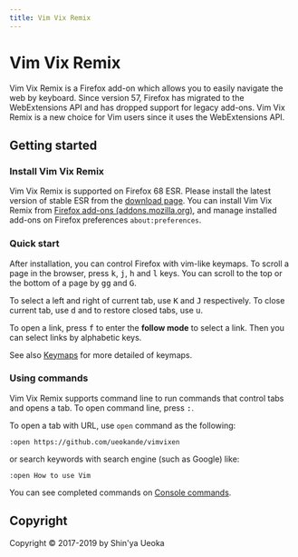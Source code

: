 ```yaml
---
title: Vim Vix Remix
---
```


# Vim Vix Remix

Vim Vix Remix is a Firefox add-on which allows you to easily navigate the web by
keyboard. Since version 57, Firefox has migrated to the WebExtensions API and
has dropped support for legacy add-ons. Vim Vix Remix is a new choice for Vim users
since it uses the WebExtensions API.

## Getting started

### Install Vim Vix Remix

Vim Vix Remix is supported on Firefox 68 ESR.  Please install the latest version of stable ESR
from the [download page](https://www.mozilla.org/en-US/firefox/).
You can install Vim Vix Remix from [Firefox add-ons (addons.mozilla.org)][AMO], and
manage installed add-ons on Firefox preferences `about:preferences`.

### Quick start

After installation, you can control Firefox with vim-like keymaps.  To scroll a
page in the browser, press <kbd>k</kbd>, <kbd>j</kbd>, <kbd>h</kbd> and
<kbd>l</kbd> keys.  You can scroll to the top or the bottom of a page by
<kbd>g</kbd><kbd>g</kbd> and <kbd>G</kbd>.

To select a left and right of current tab, use <kbd>K</kbd> and <kbd>J</kbd>
respectively.  To close current tab, use <kbd>d</kbd> and to restore closed
tabs, use <kbd>u</kbd>.

To open a link, press <kbd>f</kbd> to enter the **follow mode** to select a
link.  Then you can select links by alphabetic keys.

See also [Keymaps](./keymaps.md) for more detailed of keymaps.

### Using commands

Vim Vix Remix supports command line to run commands that control tabs and opens a
tab.  To open command line, press <kbd>:</kbd>.

To open a tab with URL, use `open` command as the following:

```
:open https://github.com/ueokande/vimvixen
```

or search keywords with search engine (such as Google) like:

```
:open How to use Vim
```

You can see completed commands on [Console commands](./console_commands.md).

## Copyright

Copyright © 2017-2019 by Shin'ya Ueoka

[AMO]: https://addons.mozilla.org/en-US/firefox/addon/vim-vixen/
